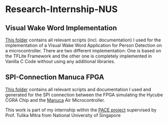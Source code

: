 # Research-Internship-NUS

## Visual Wake Word Implementation
[This folder](VWW-Application) contains all relevant scripts (incl. documentation) I used for the implementation of a Visual Wake Word Application for Person Detection on a microcontroller. There are two different implementation: One is based on the TFLite Framework and the other one is completely implemented in Vanilla C Code without using any additional libraries.

## SPI-Connection Manuca FPGA
[This folder](SPI-Connection-Manuca-FPGA) contains all relevant scripts and documentation I used and generated for the SPI connection between the FPGA simulating the Hycube CGRA Chip and the [Manuca](https://www.developer.tech.gov.sg/products/categories/sensor-platforms-and-internet-of-things/decada-embedded/overview.html) Air Microcontroller.


This work is part of my internship within the [PACE project](https://blog.nus.edu.sg/paceaccelerator/) supervised by Prof. Tulika Mitra from National University of Singapore
